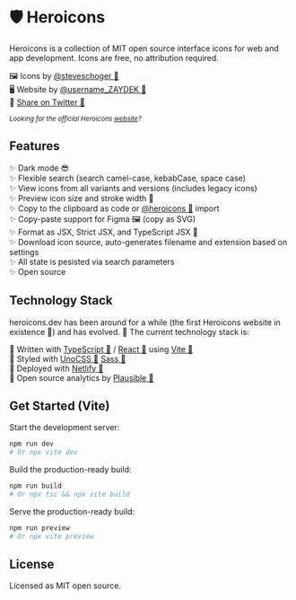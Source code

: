 # 🛡️ Heroicons

Heroicons is a collection of MIT open source interface icons for web and app development. Icons are free, no
attribution required.

🖼️ Icons by [@steveschoger 🔗](https://twitter.com/steveschoger)<br>
🖥️ Website by [@username_ZAYDEK 🔗](https://twitter.com/username_ZAYDEK)<br>
💙 [Share on Twitter 🔗](http://twitter.com/intent/tweet?text=Check%20out%20Hericons%20%F0%9F%92%AF%0A%0AThanks%20@steveschoger%20for%20designing%20Heroicons%20and%20@username_ZAYDEK%20for%20the%20new%20heroicons.dev%0A%0Aheroicons.dev)<br>

<small>_Looking for the official Heroicons [website](https://heroicons.com)?_</small>

## Features

✨ Dark mode 😎<br>
✨ Flexible search (search camel-case, kebabCase, space case)<br>
✨ View icons from all variants and versions (includes legacy icons)<br>
✨ Preview icon size and stroke width 💪<br>
✨ Copy to the clipboard as code or [@heroicons 🔗](https://github.com/tailwindlabs/heroicons) import<br>
✨ Copy-paste support for Figma 🖼️ (copy as SVG)<br>
✨ Format as JSX, Strict JSX, and TypeScript JSX 🦾<br>
✨ Download icon source, auto-generates filename and extension based on settings<br>
✨ All state is pesisted via search parameters<br>
✨ Open source<br>

## Technology Stack

heroicons.dev has been around for a while (the first Heroicons website in existence 🤭) and has evolved. 🦕 The current technology stack is:

🥞 Written with [TypeScript 🔗](https://typescriptlang.org) / [React 🔗](https://reactjs.org) using [Vite 🔗](https://vitejs.dev)<br>
🥞 Styled with [UnoCSS 🔗](https://github.com/unocss/unocss) [Sass 🔗](https://sass-lang.com/)<br>
🥞 Deployed with [Netlify 🔗](https://playwright.dev)<br>
🥞 Open source analytics by [Plausible 🔗](https://plausible.io/heroicons.dev)<br>

## Get Started (Vite)

Start the development server:

```sh
npm run dev
# Or npx vite dev
```

Build the production-ready build:

```sh
npm run build
# Or npx tsc && npx vite build
```

Serve the production-ready build:

```sh
npm run preview
# Or npx vite preview
```

## License

Licensed as MIT open source.
